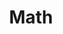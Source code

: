 ---
title: Math
description: A description of this category
image:

# Badge style
style:
    background: "#2a9d8f"
    color: "#fff"
---